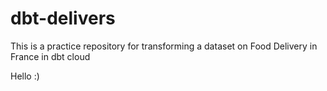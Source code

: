 # dbt-delivers
This is a practice repository for transforming a dataset on Food Delivery in France in dbt cloud

Hello :)